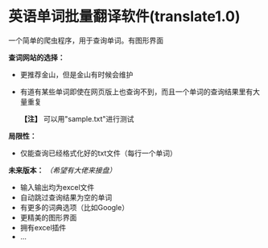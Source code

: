 # 英语单词批量翻译软件(translate1.0)

一个简单的爬虫程序，用于查询单词。有图形界面

**查词网站的选择：**

- 更推荐金山，但是金山有时候会维护

- 有道有某些单词即使在网页版上也查询不到，而且一个单词的查询结果里有大量重复

  **【注】** 可以用"sample.txt"进行测试

**局限性：**

- 仅能查询已经格式化好的txt文件（每行一个单词）

**未来版本：** *（希望有大佬来接盘）*

- 输入输出均为excel文件
- 自动跳过查询结果为空的单词
- 有更多的词典选项（比如Google）
- 更精美的图形界面
- 拥有excel插件
- ...

